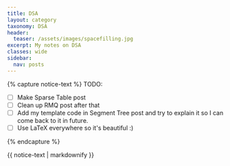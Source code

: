 ```yaml
---
title: DSA
layout: category
taxonomy: DSA
header:
  teaser: /assets/images/spacefilling.jpg
excerpt: My notes on DSA
classes: wide
sidebar:
  nav: posts
---
```


{% capture notice-text %}
TODO:  
- [ ] Make Sparse Table post
- [ ] Clean up RMQ post after that
- [ ] Add my template code in Segment Tree post and try to explain it so I can come back to it in future.
- [ ] Use LaTeX everywhere so it's beautiful :)

{% endcapture %}

<div class="notice--warning">
  {{ notice-text | markdownify }}
</div>
